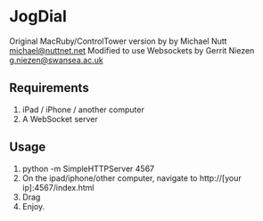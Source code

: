 JogDial
=======
Original MacRuby/ControlTower version by by Michael Nutt <michael@nuttnet.net>
Modified to use Websockets by Gerrit Niezen <g.niezen@swansea.ac.uk>



Requirements
------------
1. iPad / iPhone / another computer
2. A WebSocket server

Usage
-----
1. python -m SimpleHTTPServer 4567
2. On the ipad/iphone/other computer, navigate to http://[your ip]:4567/index.html
3. Drag
4. Enjoy.
